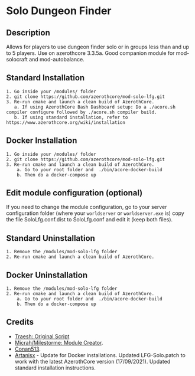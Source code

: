 # Solo Dungeon Finder

## Description

Allows for players to use dungeon finder solo or in groups less than and up to 5 players. Use on azerothcore 3.3.5a. Good companion module for mod-solocraft and mod-autobalance.

## Standard Installation
```
1. Go inside your /modules/ folder
2. git clone https://github.com/azerothcore/mod-solo-lfg.git
3. Re-run cmake and launch a clean build of AzerothCore. 
   a. If using AzerothCore Bash Dashboard setup: Do a ./acore.sh compiler configure followed by ./acore.sh compiler build.
   b. If using standard installation, refer to https://www.azerothcore.org/wiki/installation
```

## Docker Installation
```
1. Go inside your /modules/ folder
2. git clone https://github.com/azerothcore/mod-solo-lfg.git
3. Re-run cmake and launch a clean build of AzerothCore.
    a. Go to your root folder and  ./bin/acore-docker-build
    b. Then do a docker-compose up
```

## Edit module configuration (optional)

If you need to change the module configuration, go to your server configuration folder (where your `worldserver` or `worldserver.exe` is)
copy the file SoloLfg.conf.dist to SoloLfg.conf and edit it (keep both files).

## Standard Uninstallation
```
1. Remove the /modules/mod-solo-lfg folder
2. Re-run cmake and launch a clean build of AzerothCore.
```

## Docker Uninstallation
```
1. Remove the /modules/mod-solo-lfg folder
2. Re-run cmake and launch a clean build of AzerothCore.
    a. Go to your root folder and  ./bin/acore-docker-build
    b. Then do a docker-compose up
```


## Credits
*  [Traesh: Original Script](https://github.com/Traesh)
*  [Micrah/Milestorme: Module Creator](https://github.com/milestorme).
*  [Conan513](https://github.com/conan513).
*  [Artanisx](https://github.com/Artanisx) - Update for Docker installations. Updated LFG-Solo.patch to work with the latest AzerothCore version (17/09/2021). Updated standard installation instructions.
